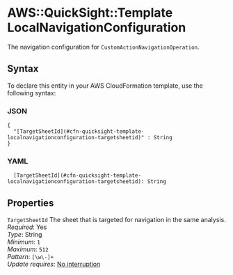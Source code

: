 # AWS::QuickSight::Template LocalNavigationConfiguration<a name="aws-properties-quicksight-template-localnavigationconfiguration"></a>

The navigation configuration for `CustomActionNavigationOperation`\.

## Syntax<a name="aws-properties-quicksight-template-localnavigationconfiguration-syntax"></a>

To declare this entity in your AWS CloudFormation template, use the following syntax:

### JSON<a name="aws-properties-quicksight-template-localnavigationconfiguration-syntax.json"></a>

```
{
  "[TargetSheetId](#cfn-quicksight-template-localnavigationconfiguration-targetsheetid)" : String
}
```

### YAML<a name="aws-properties-quicksight-template-localnavigationconfiguration-syntax.yaml"></a>

```
  [TargetSheetId](#cfn-quicksight-template-localnavigationconfiguration-targetsheetid): String
```

## Properties<a name="aws-properties-quicksight-template-localnavigationconfiguration-properties"></a>

`TargetSheetId` <a name="cfn-quicksight-template-localnavigationconfiguration-targetsheetid"></a>
The sheet that is targeted for navigation in the same analysis\.  
_Required_: Yes  
_Type_: String  
_Minimum_: `1`  
_Maximum_: `512`  
_Pattern_: `[\w\-]+`  
_Update requires_: [No interruption](https://docs.aws.amazon.com/AWSCloudFormation/latest/UserGuide/using-cfn-updating-stacks-update-behaviors.html#update-no-interrupt)
